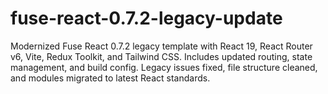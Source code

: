 # fuse-react-0.7.2-legacy-update
Modernized Fuse React 0.7.2 legacy template with React 19, React Router v6, Vite, Redux Toolkit, and Tailwind CSS. Includes updated routing, state management, and build config. Legacy issues fixed, file structure cleaned, and modules migrated to latest React standards.
